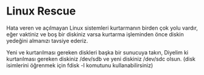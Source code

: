# Linux Rescue

Hata veren ve açılmayan Linux sistemleri kurtarmanın birden çok yolu vardır, eğer vaktiniz ve boş bir diskiniz varsa kurtarma işleminden önce diskin yedeğini almanızı tavsiye ederiz.

Yeni ve kurtarılması gereken diskleri başka bir sunucuya takın, Diyelim ki kurtarılması gereken diskiniz /dev/sdb ve yeni diskiniz /dev/sdc olsun. (disk isimlerini öğrenmek için fdisk -l komutunu kullanabilirsiniz)

